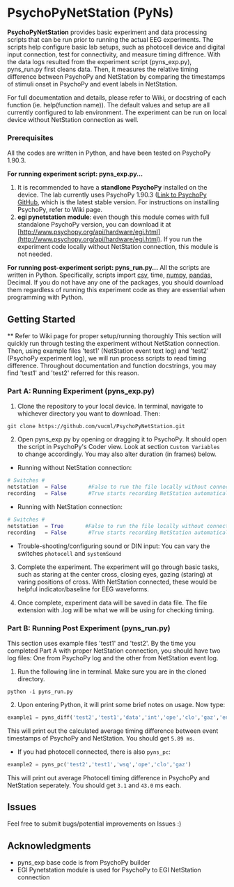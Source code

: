 # PsychoPyNetStation (PyNs) 

**PsychoPyNetStation** provides basic experiment and data processing scripts that can be run prior to running the actual EEG experiments. The scripts help configure basic lab setups, such as photocell device and digital input connection, test for connectivity, and measure timing diffrence. With the data logs resulted from the experiment script (pyns_exp.py), pyns_run.py first cleans data. Then, it measures the relative timing difference between PsychoPy and NetStation by comparing the timestamps of stimuli onset in PsychoPy and event labels in NetStation. 

For full documentation and details, please refer to Wiki, or docstring of each function (ie. help(function name)). The default values and setup are all currently configured to lab environment. The experiment can be run on local device without NetStation connection as well.

### Prerequisites
All the codes are written in Python, and have been tested on PsychoPy 1.90.3. 

**For running experiment script: pyns_exp.py...**
1. It is recommended to have a **standlone PsychoPy** installed on the device. The lab currently uses PsychoPy 1.90.3 ([Link to PsychoPy GitHub](https://github.com/psychopy/psychopy/releases), which is the latest stable version. For instructions on installing PsychoPy, refer to Wiki page.
2. **egi pynetstation module**: even though this module comes with full standalone PsychoPy version, you can download it at [http://www.psychopy.org/api/hardware/egi.html](http://www.psychopy.org/api/hardware/egi.html). If you run the experiment code locally without NetStation connection, this module is not needed. 

**For running post-experiment script: pyns_run.py...** 
All the scripts are written in Python. Specifically, scripts import [csv](https://docs.python.org/2/library/csv.html), time, [numpy](https://www.scipy.org/scipylib/download.html), [pandas](https://pandas.pydata.org/), Decimal. If you do not have any one of the packages, you should download them regardless of running this experiment code as they are essential when programming with Python. 

## Getting Started
\*\* Refer to Wiki page for proper setup/running thoroughly
This section will quickly run through testing the experiment without NetStation connection. Then, using example files 'test1' (NetStation event text log) and 'test2' (PsychoPy experiment log), we will run process scripts to read timing difference. Throughout documentation and function docstrings, you may find 'test1' and 'test2' referred for this reason. 

### Part A: Running Experiment (pyns_exp.py)

1. Clone the repository to your local device. In terminal, navigate to whichever directory you want to download. Then: 
``` 
git clone https://github.com/vucml/PsychoPyNetStation.git
``` 

2. Open pyns_exp.py by opening or dragging it to PsychoPy. It should open the script in PsychoPy's Coder view. Look at section `Custom Variables` to change accordingly. You may also alter duration (in frames) below. 

  * Running without NetStation connection: 
```python
# Switches #
netstation  = False       #False to run the file locally without connecting to NetStation
recording   = False       #True starts recording NetStation automatically
``` 
  * Running with NetStation connection: 
```python
# Switches #
netstation  = True       #False to run the file locally without connecting to NetStation
recording   = False       #True starts recording NetStation automatically
```

  * Trouble-shooting/configuring sound or DIN input: You can vary the switches `photocell` and `systemSound`

3. Complete the experiment. The experiment will go through basic tasks, such as staring at the center cross, closing eyes, gazing (staring) at varing positions of cross. With NetStation connected, these would be helpful indicator/baseline for EEG waveforms. 

4. Once complete, experiment data will be saved in data file. The file extension with .log will be what we will be using for checking timing. 

### Part B: Running Post Experiment (pyns_run.py)

This section uses example files 'test1' and 'test2'. By the time you completed Part A with proper NetStation connection, you should have two log files: One from PsychoPy log and the other from NetStation event log. 

1. Run the following line in terminal. Make sure you are in the cloned directory. 
``` 
python -i pyns_run.py 
``` 

2. Upon entering Python, it will print some brief notes on usage. Now type: 
```python
example1 = pyns_diff('test2','test1','data','int','ope','clo','gaz','end')
``` 
This will print out the calculated average timing difference between event timestamps of PsychoPy and NetStation. You should get `5.89 ms`.

* If you had photocell connected, there is also `pyns_pc`: 
 ```python
example2 = pyns_pc('test2','test1','wsq','ope','clo','gaz')
``` 
This will print out average Photocell timing difference in PsychoPy and NetStation seperately. You should get `3.1` and `43.0` ms each. 

## Issues

Feel free to submit bugs/potential improvements on Issues :) 

## Acknowledgments

* pyns_exp base code is from PsychoPy builder
* EGI Pynetstation module is used for PsychoPy to EGI NetStation connection 


